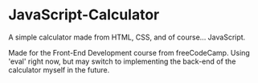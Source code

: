 # JavaScript-Calculator

A simple calculator made from HTML, CSS, and of course... JavaScript. 

Made for the Front-End Development course from freeCodeCamp. Using 'eval' right
now, but may switch to implementing the back-end of the calculator myself in the
future.
